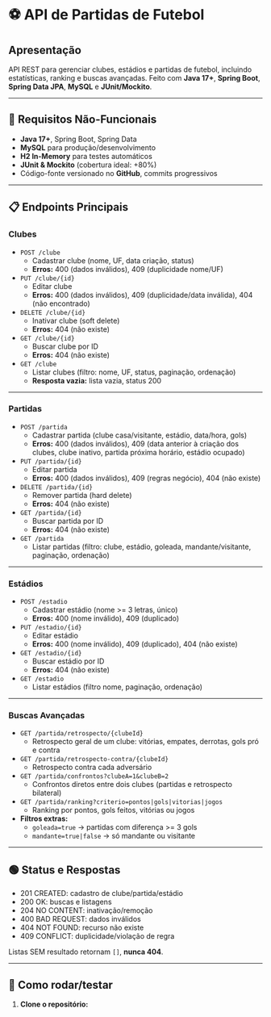# ⚽ API de Partidas de Futebol

## Apresentação

API REST para gerenciar clubes, estádios e partidas de futebol, incluindo estatísticas, ranking e buscas avançadas. Feito com **Java 17+**, **Spring Boot**, **Spring Data JPA**, **MySQL** e **JUnit/Mockito**.

---

## 🚦 Requisitos Não-Funcionais

- **Java 17+**, Spring Boot, Spring Data
- **MySQL** para produção/desenvolvimento
- **H2 In-Memory** para testes automáticos
- **JUnit & Mockito** (cobertura ideal: +80%)
- Código-fonte versionado no **GitHub**, commits progressivos

---

## 📋 Endpoints Principais

### **Clubes**

- `POST /clube`  
  - Cadastrar clube (nome, UF, data criação, status)
  - **Erros:** 400 (dados inválidos), 409 (duplicidade nome/UF)
- `PUT /clube/{id}`  
  - Editar clube
  - **Erros:** 400 (dados inválidos), 409 (duplicidade/data inválida), 404 (não encontrado)
- `DELETE /clube/{id}`  
  - Inativar clube (soft delete)
  - **Erros:** 404 (não existe)
- `GET /clube/{id}`  
  - Buscar clube por ID
  - **Erros:** 404 (não existe)
- `GET /clube`  
  - Listar clubes (filtro: nome, UF, status, paginação, ordenação)
  - **Resposta vazia:** lista vazia, status 200

---

### **Partidas**

- `POST /partida`  
  - Cadastrar partida (clube casa/visitante, estádio, data/hora, gols)
  - **Erros:** 400 (dados inválidos), 409 (data anterior à criação dos clubes, clube inativo, partida próxima horário, estádio ocupado)
- `PUT /partida/{id}`  
  - Editar partida
  - **Erros:** 400 (dados inválidos), 409 (regras negócio), 404 (não existe)
- `DELETE /partida/{id}`  
  - Remover partida (hard delete)
  - **Erros:** 404 (não existe)
- `GET /partida/{id}`  
  - Buscar partida por ID
  - **Erros:** 404 (não existe)
- `GET /partida`  
  - Listar partidas (filtro: clube, estádio, goleada, mandante/visitante, paginação, ordenação)

---

### **Estádios**

- `POST /estadio`  
  - Cadastrar estádio (nome >= 3 letras, único)
  - **Erros:** 400 (nome inválido), 409 (duplicado)
- `PUT /estadio/{id}`  
  - Editar estádio
  - **Erros:** 400 (nome inválido), 409 (duplicado), 404 (não existe)
- `GET /estadio/{id}`  
  - Buscar estádio por ID
  - **Erros:** 404 (não existe)
- `GET /estadio`  
  - Listar estádios (filtro nome, paginação, ordenação)

---

### **Buscas Avançadas**

- `GET /partida/retrospecto/{clubeId}`  
  - Retrospecto geral de um clube: vitórias, empates, derrotas, gols pró e contra
- `GET /partida/retrospecto-contra/{clubeId}`  
  - Retrospecto contra cada adversário
- `GET /partida/confrontos?clubeA=1&clubeB=2`  
  - Confrontos diretos entre dois clubes (partidas e retrospecto bilateral)
- `GET /partida/ranking?criterio=pontos|gols|vitorias|jogos`  
  - Ranking por pontos, gols feitos, vitórias ou jogos
- **Filtros extras:**  
  - `goleada=true` → partidas com diferença >= 3 gols  
  - `mandante=true|false` → só mandante ou visitante

---

## 🟢 Status e Respostas

- 201 CREATED: cadastro de clube/partida/estádio  
- 200 OK: buscas e listagens  
- 204 NO CONTENT: inativação/remoção  
- 400 BAD REQUEST: dados inválidos  
- 404 NOT FOUND: recurso não existe  
- 409 CONFLICT: duplicidade/violação de regra

Listas SEM resultado retornam `[]`, **nunca 404**.

---

## 🚀 Como rodar/testar

1. **Clone o repositório:**
